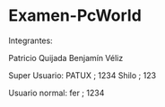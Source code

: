 # Examen-PcWorld

Integrantes:

Patricio Quijada
Benjamín Véliz


Super Usuario:
PATUX ; 1234
Shilo ; 123

Usuario normal:
fer ; 1234
